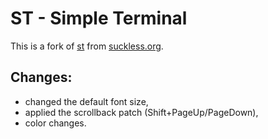 # ST - Simple Terminal
This is a fork of [st](https://st.suckless.org/) from [suckless.org](https://suckless.org).

## Changes:
- changed the default font size,
- applied the scrollback patch (Shift+PageUp/PageDown),
- color changes.
